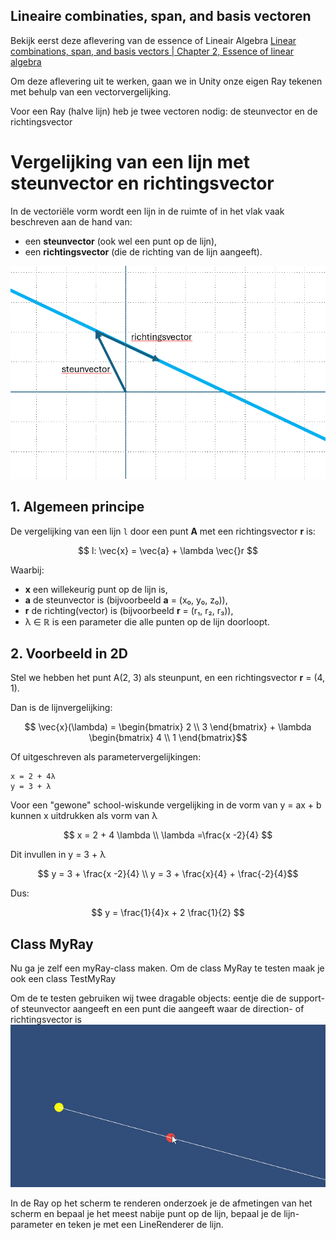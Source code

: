 ## Lineaire combinaties, span, and basis vectoren

Bekijk eerst deze aflevering van de essence of Lineair Algebra
<a href="https://youtu.be/k7RM-ot2NWY?feature=shared" target="_blank">Linear combinations, span, and basis vectors | Chapter 2, Essence of linear algebra</a>

Om deze aflevering uit te werken, gaan we in Unity onze eigen Ray tekenen met behulp van een vectorvergelijking.

Voor een Ray (halve lijn) heb je twee vectoren nodig: de steunvector en de richtingsvector

# Vergelijking van een lijn met steunvector en richtingsvector

In de vectoriële vorm wordt een lijn in de ruimte of in het vlak vaak beschreven aan de hand van:
- een **steunvector** (ook wel een punt op de lijn),
- een **richtingsvector** (die de richting van de lijn aangeeft).

<img src="images/SteunEnRichting.png" height="50%">

## 1. Algemeen principe

De vergelijking van een lijn `l` door een punt **A** met een richtingsvector **r** is:


$$ l: \vec{x} = \vec{a} + \lambda \vec{}r $$

Waarbij:
- **x** een willekeurig punt op de lijn is,
- **a** de steunvector is (bijvoorbeeld **a** = (x₀, y₀, z₀)),
- **r** de richting(vector) is (bijvoorbeeld **r** = (r₁, r₂, r₃)),
- λ ∈ ℝ is een parameter die alle punten op de lijn doorloopt.

## 2. Voorbeeld in 2D

Stel we hebben het punt A(2, 3) als steunpunt, en een richtingsvector **r** = (4, 1).

Dan is de lijnvergelijking:

$$ \vec{x}(\lambda) = \begin{bmatrix}
2 \\
3 
\end{bmatrix} + \lambda \begin{bmatrix}
    4 \\
    1
\end{bmatrix}$$



Of uitgeschreven als parametervergelijkingen:

```
x = 2 + 4λ  
y = 3 + λ
```

Voor een "gewone" school-wiskunde vergelijking in de vorm van y = ax + b kunnen x uitdrukken als vorm van λ

$$ x = 2 + 4 \lambda \\  \lambda =\frac{x -2}{4}  $$

Dit invullen in y = 3 + λ

$$ y = 3 + \frac{x -2}{4} \\ y = 3 + \frac{x}{4} + \frac{-2}{4}$$

Dus:

$$ y = \frac{1}{4}x + 2 \frac{1}{2} $$


## Class MyRay

Nu ga je zelf een myRay-class maken. Om de class MyRay te testen maak je ook een class TestMyRay

Om de te testen gebruiken wij twee dragable objects: eentje die  de support- of steunvector aangeeft en een punt die aangeeft waar de direction- of richtingsvector is
<img src="images/RayClass.gif">

In de Ray op het scherm te renderen onderzoek je de afmetingen van het scherm en bepaal je het meest nabije punt op de lijn, bepaal je de lijn-parameter en teken je met een LineRenderer de lijn. 